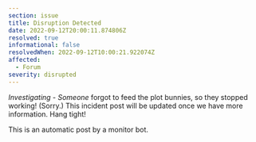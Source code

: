 ```yaml
---
section: issue
title: Disruption Detected
date: 2022-09-12T20:00:11.874806Z
resolved: true
informational: false
resolvedWhen: 2022-09-12T10:00:21.922074Z
affected:
  - Forum
severity: disrupted
---
```

*Investigating* - _Someone_ forgot to feed the plot bunnies, so they stopped working! (Sorry.) This incident post will be updated once we have more information. Hang tight!

This is an automatic post by a monitor bot.
        